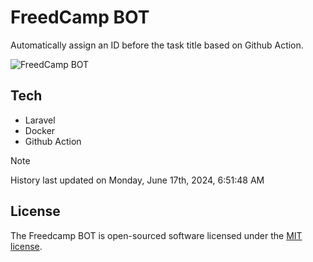 # FreedCamp BOT

Automatically assign an ID before the task title based on Github Action.

![FreedCamp BOT](https://repository-images.githubusercontent.com/737932867/7d34798b-2680-471c-b089-a78a718d3d6a)

## Tech

- Laravel
- Docker
- Github Action

> [!NOTE]  
> History last updated on Monday, June 17th, 2024, 6:51:48 AM

## License

The Freedcamp BOT is open-sourced software licensed under the [MIT license](https://opensource.org/licenses/MIT).
